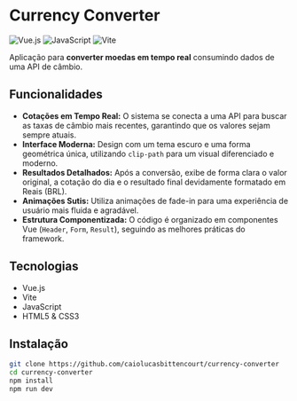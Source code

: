 # Currency Converter

![Vue.js](https://img.shields.io/badge/vue.js-%2335495e.svg?style=for-the-badge&logo=vue.js&logoColor=%234FC08D)
![JavaScript](https://img.shields.io/badge/javascript-%23323330.svg?style=for-the-badge&logo=javascript&logoColor=%23F7DF1E)
![Vite](https://img.shields.io/badge/vite-%23646CFF.svg?style=for-the-badge&logo=vite&logoColor=white)

Aplicação para **converter moedas em tempo real** consumindo dados de uma API de câmbio.

## Funcionalidades

- **Cotações em Tempo Real:** O sistema se conecta a uma API para buscar as taxas de câmbio mais recentes, garantindo que os valores sejam sempre atuais.
- **Interface Moderna:** Design com um tema escuro e uma forma geométrica única, utilizando `clip-path` para um visual diferenciado e moderno.
- **Resultados Detalhados:** Após a conversão, exibe de forma clara o valor original, a cotação do dia e o resultado final devidamente formatado em Reais (BRL).
- **Animações Sutis:** Utiliza animações de fade-in para uma experiência de usuário mais fluida e agradável.
- **Estrutura Componentizada:** O código é organizado em componentes Vue (`Header`, `Form`, `Result`), seguindo as melhores práticas do framework.

## Tecnologias

- Vue.js
- Vite
- JavaScript
- HTML5 & CSS3

## Instalação

```bash
git clone https://github.com/caiolucasbittencourt/currency-converter
cd currency-converter
npm install
npm run dev

